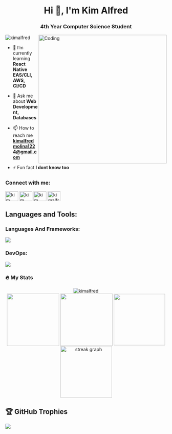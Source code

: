 <h1 align="center">Hi 👋, I'm Kim Alfred</h1>
<h3 align="center">4th Year Computer Science Student</h3>
<img align="right" alt="Coding" width="400" src="https://media.tenor.com/K02_c3XLq68AAAAC/paimon.gif">

<p align="left"> <img src="https://komarev.com/ghpvc/?username=kimalfred&label=Profile%20views&color=0e75b6&style=flat" alt="kimalfred" /> </p>


- 🌱 I’m currently learning **React Native EAS/CLI, AWS, CI/CD**

- 💬 Ask me about **Web Development, Databases**

- 📫 How to reach me **kimalfredmolina1224@gmail.com**

- ⚡ Fun fact **I dont know too**

<h3 align="left">Connect with me:</h3>
<p align="left">
<a href="https://www.linkedin.com/in/kim-alfred-molina-323455276/" target="blank"><img align="center" src="https://raw.githubusercontent.com/rahuldkjain/github-profile-readme-generator/master/src/images/icons/Social/linked-in-alt.svg" alt="kim alfred molina" height="30" width="40" /></a>
<a href="https://stackoverflow.com/users/23153926/kim-alfred-a-molina" target="blank"><img align="center" src="https://raw.githubusercontent.com/rahuldkjain/github-profile-readme-generator/master/src/images/icons/Social/stack-overflow.svg" alt="kim alfred a. molina" height="30" width="40" /></a>
<a href="https://www.facebook.com/kimalfred.amolina" target="blank"><img align="center" src="https://raw.githubusercontent.com/rahuldkjain/github-profile-readme-generator/master/src/images/icons/Social/facebook.svg" alt="kim alfred a. molina" height="30" width="40" /></a>
<a href="https://www.instagram.com/kim_alfredkim/" target="blank"><img align="center" src="https://raw.githubusercontent.com/rahuldkjain/github-profile-readme-generator/master/src/images/icons/Social/instagram.svg" alt="kimalfred_kim" height="30" width="40" /></a>
</p>

<h2 align="left">Languages and Tools:</h2>
<p align=>
  <h3 align="left">Languages And Frameworks:</h3>
  <a href="https://skillicons.dev">
    <img src="https://skillicons.dev/icons?i=html,css,javascript,react,ts,tailwind,php,java,python,django,visualstudio,bootstrap" />
  </a>
  <h3 align="left">DevOps:</h3>
   <a href="https://skillicons.dev">
    <img src="https://skillicons.dev/icons?i=mysql,firebase,git,figma,androidstudio,github" />
  </a>
</p>


<h3 align="left">🔥  My Stats</h3>

###

<div align="center">
    <img align="center" src="https://github-readme-stats.vercel.app/api/top-langs?username=kimalfredmolina&show_icons=true&locale=en&layout=compact&theme=dark&langs_count=20" alt="kimalfred" />
  <br>
  <img align="center" src="http://github-profile-summary-cards.vercel.app/api/cards/most-commit-language?username=kimalfredmolina&theme=dark" height="163em" />
  <img align="center" src="http://github-profile-summary-cards.vercel.app/api/cards/repos-per-language?username=kimalfredmolina&theme=dark" height="163em" /> 
  <img align="center" src="http://github-profile-summary-cards.vercel.app/api/cards/profile-details?username=kimalfredmolina&theme=dark" height="160em" /> 
  <br>
  <img src="https://streak-stats.demolab.com?user=kimalfredmolina&locale=en&mode=daily&theme=dark&hide_border=true&border_radius=0&order=3" height="161em" alt="streak graph"  />
</div>

## 🏆 GitHub Trophies
![](https://github-profile-trophy.vercel.app/?username=kimalfredmolina&theme=radical&no-frame=true&no-bg=true&margin-w=4)
